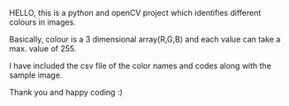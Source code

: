 HELLO, this is a python and openCV project which identifies different colours in images.

Basically, colour is a 3 dimensional array(R,G,B) and each value can take a max. value of 255.

I have included the csv file of the color names and codes along with the sample image.

Thank you and happy coding :)
